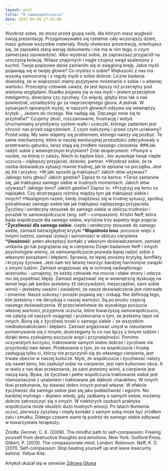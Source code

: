 ```yaml
---
layout: post
title: "O samowspółczuciu"
date: 2017-04-09 17:45:00
---
```


Wyobraź sobie, że stoisz przed grupą osób, dla których masz wygłosić swoją prezentację. Przygotowywałeś się rzetelnie cały wczorajszy dzień, masz gotowe wszystkie materiały. Kiedy otwierasz prezentację, orientujesz się, że zapisałeś starą wersję dokumentu i nie ma w nim tego, o czym zamierzasz opowiedzieć. Albo wyobraź sobie, że zapraszasz przyjaciół na uroczystą kolację. Witasz znajomych i nagle czujesz swąd spalenizny z kuchni. Twoje popisowe danie zamieniło się w zwęgloną breję. Jakie myśli pojawiają się w twojej głowie? Co myślisz o sobie?
Większość z nas ma wysoką samoocenę i z reguły myśli o sobie dobrze. Liczne badania dowodzą, że w większości mamy pozytywne mniemanie o sobie i  o własnej wartości. Przeciętny człowiek uważa, że jest lepszy niż przeciętny pod wieloma względami. Rzadko pojawia się w nas myśl – jestem przeciętnie inteligentny, dowcipny czy życzliwy. Co więcej, gdyby ktoś tak o nas powiedział, uznalibyśmy go za nieprzeciętnego gbura. 
A jednak. W sytuacjach opisanych wyżej, w naszych głowach odzywa się wewnętrzy krytyk: „ Jestem do niczego. Nie nadaję się. Dlaczego mnie się to przytrafia?” Czujemy złość, rozczarowanie, frustrację i wstyd. Uruchamiamy prymitywny system walki i ucieczki, którego zadaniem jest chronić nas przed zagrożeniem. Z czym walczymy i przed czym uciekamy? Przed  sobą. My sami stajemy się problemem, którego należy się pozbyć. Te same mechanizmy, które w naszej ewolucyjnej przeszłości zdecydowały o przetrwaniu gatunku, teraz stają się źródłem naszego cierpienia.
###Jak radzić sobie z wewnętrznym krytykiem?
Zrób eksperyment:
*Pomyśl o osobie, na której ci zależy. Niech to będzie ktoś , kto wywołuje twoje ciepłe uczucia – najlepszy przyjaciel, dziecko, partner.
*Wyobraź sobie, że ta osoba doświadcza sytuacji równie trudnej, jak te opisane na początku. Jest jej źle i przykro.
*W jaki sposób ją traktujesz? Jakich słów używasz? Jakiego tonu głosu? Jakich gestów? Zapisz to na kartce.
*Teraz zastanów się, jak traktujesz samego siebie w trudnych momentach. Jakich słów używasz? Jakiego tonu? Jakich gestów? Zapisz to.
*Przyjrzyj się temu co napisałeś. Czy dostrzegasz różnicę między tym jak traktujesz siebie i innych?
*Następnym razem, kiedy znajdziesz się w trudnej sytuacji, spróbuj potraktować samego siebie tak jak traktujesz najlepszego przyjaciela.
Życzliwy i serdeczny stosunek do samego siebie w obliczu trudności i porażek to samowspółczucie (ang. self – compassion). Kristin Neff, która bada współczucie dla samego siebie, wyróżnia trzy aspekty tego pojęcia:
***Życzliwość dla samego siebie**: ciepło i serdeczny stosunek do samego siebie, zamiast bezwzględnej krytyki
***Wspólnota losu**: poczucie więzi z innymi ludźmi, zamiast izolacji i samotności w obliczu cierpienia
***Uważność**: pełen akceptacji kontakt z własnym doświadczeniem, zamiast unikania go lub pogrążania się w cierpieniu
Dzięki badaniom Neff i innych psychologów wiemy, że samowspółczucie pozwala lepiej radzić sobie z własnymi porażkami i błędami. Sprawia, że lepiej znosimy krytykę, konflikty i kryzysy życiowe. Jest nam też łatwiej tworzyć bardziej harmonijne związki z innymi ludźmi. Zamiast angażować się w ochronę nadwątlonego wizerunku - uznajemy, że każdy człowiek ma mocne i słabe strony i zdarza mu się popełniać błędy. Zamiast angażować się w wewnętrzną dyskusję na temat tego jak bardzo jesteśmy źli (skrzywdzeni, nieszczęśliwi, sami sobie winni) – jesteśmy uważni i świadomi,  że nasze doświadczenie jest nietrwałe i zmienne. Nasze sukcesy i porażki pojawią się i znikają. Nie definiują tego, kim jesteśmy i nie decydują o naszej wartości. Są po prostu częścią naszego doświadczenia. W przeciwieństwie do wysokiego poczucia własnej wartości, przyjemne uczucia, które towarzyszą samowspółczuciu , nie zależą od naszych osiągnięć i przekonania o tym, że jesteśmy lepsi od innych. Biorą się z życzliwej troski o samego siebie – ze wszystkim niedoskonałościami i błędami. Zamiast angażować umysł w nieustanne porównywanie się z innymi, dostrzegamy to co nas łączy z innymi ludźmi i dzięki temu zyskujemy poczucie więzi i przynależności.
Pomimo oczywistych korzyści, traktowanie samych siebie dobrze i życzliwie nie przychodzi nam łatwo. Przekonanie o tym, że na współczucie i troskę zasługują tylko ci, którzy nie przyczynili się do własnego cierpienia, jest trwale obecne w naszej kulturze. Myśl, że współczucie i życzliwość należy się nawet temu, kto zasłużył sobie na cierpienie, jest nam kulturowo obca. A w wielu z nas tkwi przekonanie, że sami jesteśmy winni, a cierpienie jest naszą karą. Bywa, że życzliwe i pełne współczucia  traktowanie siebie jest równoznaczne z użalaniem i traktowane jak słabość charakteru. W innych tkwi przekonanie, by stawiać dobro innych ponad własne. W efekcie życzliwość dla samego siebie jawi się jako pobłażliwość i egoizm. Nic bardziej mylnego – dopiero wtedy, gdy zadbamy o samych siebie, możemy dobrze zatroszczyć się o innych. W niektórych osobach praktyka współczucia może obudzić dużo trudnych emocji. Po latach tłumienia uczuć, pierwszy życzliwy i ciepły kontakt z samym sobą może być źródłem żalu i  smutku. Dlatego czasem warto tę podróż do samego siebie odbywać w towarzystwie terapeuty. 

Źródła:
Germer, C. K. (2009). The mindful path to self-compassion: Freeing yourself from destructive thoughts and emotions. New York: Guilford Press.
Gilbert, P. (2013). The compassionate mind. London: Robinson.
Neff, K. D. (2011). Self-compassion: Stop beating yourself up and leave insecurity behind. Yellow Kite.

Artykuł ukazał się w serwisie [Zdrowa Głowa](http://zdrowaglowa.pl/o-samowspolczuciu-slow-kilka/)
